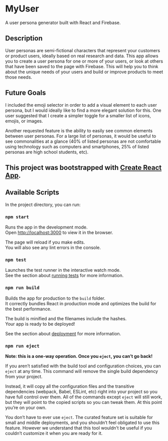# MyUser

A user persona generator built with React and Firebase.

## Description

User personas are semi-fictional characters that represent your customers or product users, ideally based on real research and data. This app allows you to create a user persona for one or more of your users, or look at others that have been saved to the page with Firebase. This will help you to think about the unique needs of your users and build or improve products to meet those needs.

## Future Goals

I included the emoji selector in order to add a visual element to each user persona, but I would ideally like to find a more elegant solution for this. One user suggested that I create a simpler toggle for a smaller list of icons, emojis, or images.

Another requested feature is the ability to easily see common elements between user personas. For a large list of personas, it would be useful to see commonalities at a glance (40% of listed personas are not comfortable using technology such as computers and smartphones, 25% of listed personas are high school students, etc). 

## This project was bootstrapped with [Create React App](https://github.com/facebook/create-react-app).

## Available Scripts

In the project directory, you can run:

### `npm start`

Runs the app in the development mode.<br />
Open [http://localhost:3000](http://localhost:3000) to view it in the browser.

The page will reload if you make edits.<br />
You will also see any lint errors in the console.

### `npm test`

Launches the test runner in the interactive watch mode.<br />
See the section about [running tests](https://facebook.github.io/create-react-app/docs/running-tests) for more information.

### `npm run build`

Builds the app for production to the `build` folder.<br />
It correctly bundles React in production mode and optimizes the build for the best performance.

The build is minified and the filenames include the hashes.<br />
Your app is ready to be deployed!

See the section about [deployment](https://facebook.github.io/create-react-app/docs/deployment) for more information.

### `npm run eject`

**Note: this is a one-way operation. Once you `eject`, you can’t go back!**

If you aren’t satisfied with the build tool and configuration choices, you can `eject` at any time. This command will remove the single build dependency from your project.

Instead, it will copy all the configuration files and the transitive dependencies (webpack, Babel, ESLint, etc) right into your project so you have full control over them. All of the commands except `eject` will still work, but they will point to the copied scripts so you can tweak them. At this point you’re on your own.

You don’t have to ever use `eject`. The curated feature set is suitable for small and middle deployments, and you shouldn’t feel obligated to use this feature. However we understand that this tool wouldn’t be useful if you couldn’t customize it when you are ready for it.
